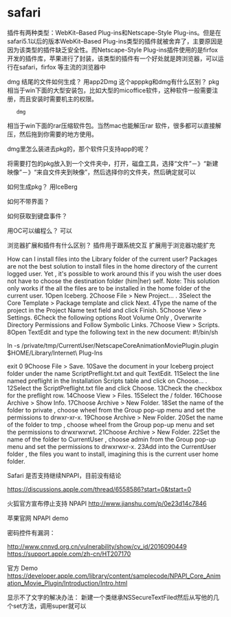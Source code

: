 # safari
插件有两种类型：WebKit–Based Plug-ins和Netscape-Style Plug-ins。但是在safari5.1以后的版本WebKit–Based Plug-ins类型的插件就被舍弃了，主要原因是因为该类型的插件缺乏安全性。而Netscape-Style Plug-ins插件使用的是firfox开发的插件库，苹果进行了封装，该类型的插件有一个好处就是跨浏览器，可以运行在safari，firfox
等主流的浏览器中


dmg 结尾的文件如何生成？
     用app2Dmg 这个apppkg和dmg有什么区别？
      pkg相当于win下面的大型安装包，比如大型的micoffice软件，这种软件一般需要注册，而且安装时需要机主的权限。

       dmg
相当于win下面的rar压缩软件包。当然mac也能解压rar
软件，很多都可以直接解压，然后拖到你需要的地方使用。

dmg里怎么装进去pkg的，那个软件只支持app的呢？


将需要打包的pkg放入到一个文件夹中，打开，磁盘工具，选择“文件”－》“新建映像”－》“来自文件夹到映像”，然后选择你的文件夹，然后确定就可以

如何生成pkg？
     用IceBerg



如何不带界面？

如何获取到键盘事件？

用OC可以编程么？
可以


浏览器扩展和插件有什么区别？
      插件用于跟系统交互
      扩展用于浏览器功能扩充


How can I install files into the Library folder of the current user?
Packages are not the best solution to install files in the home directory of the current logged user.
Yet
, it's possible to work around this if you wish the user does not have to choose the destination folder (him|her)
self.
Note: This solution only works if the all the files are to be installed in the home folder of the current user.
1Open Iceberg.
2Choose File > New Project… .
3Select the Core Template > Package template and click Next.
4Type the name of the project in the Project Name text field and click Finish.
5Choose View > Settings.
6Check the following options Root Volume Only
,
 Overwrite Directory Permissions and Follow Symbolic Links.
7Choose View > Scripts.
8Open TextEdit and type the following text in the new document:
#!/bin/sh

ln -s /private/tmp/CurrentUser/NetscapeCoreAnimationMoviePlugin.plugin $HOME/Library/Internet\ Plug-Ins 

exit 0
9Choose File > Save.
10Save the document in your Iceberg project folder under the name ScriptPreflight.txt and quit TextEdit.
11Select the line named preflight in the Installation Scripts table and click on Choose… .
12Select the ScriptPreflight.txt file and click Choose.
13Check the checkbox for the preflight row.
14Choose View > Files.
15Select the / folder.
16Choose Archive > Show Info.
17Choose Archive > New Folder.
18Set the name of the folder to private
,
 choose wheel from the Group pop-up menu and set the permissions to drwxr-xr-x.
19Choose Archive > New Folder.
20Set the name of the folder to tmp
,
 choose wheel from the Group pop-up menu and set the permissions to drwxrwxrwt.
21Choose Archive > New Folder.
22Set the name of the folder to CurrentUser
,
 choose admin from the Group pop-up menu and set the permissions to drwxrwxr-x.
23Add into the CurrentUser folder
, the files you want to install,
 imagining this is the current user home folder.


Safari
是否支持继续NPAPI，目前没有结论

https://discussions.apple.com/thread/6558586?start=0&tstart=0

火狐官方宣布停止支持
NPAPI
http://www.jianshu.com/p/0e23d14c7846

苹果官网
NPAPI demo


密码控件有漏洞：

http://www.cnnvd.org.cn/vulnerability/show/cv_id/2016090449
https://support.apple.com/zh-cn/HT207170


官方
Demo
https://developer.apple.com/library/content/samplecode/NPAPI_Core_Animation_Movie_Plugin/Introduction/Intro.html

显示不了文字的解决办法：
新建一个类继承NSSecureTextFiled然后从写他的几个set方法，调用super就可以


